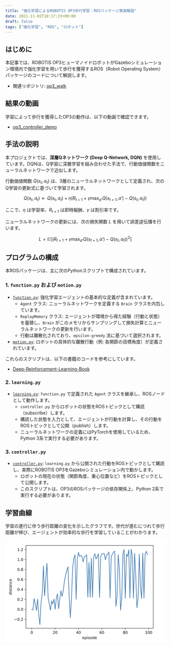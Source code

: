 ```yaml
---
title: "強化学習によるROBOTIS OP3歩行学習：ROSパッケージ実装解説"
date: 2021-11-02T10:17:23+09:00
draft: false
tags: ["強化学習", "ROS", "ロボット"] 
---
```

<!--more-->
## はじめに

本記事では、ROBOTIS OP3ヒューマノイドロボットがGazeboシミュレーション環境内で強化学習を用いて歩行を獲得するROS（Robot Operating System）パッケージのコードについて解説します。

-   関連リポジトリ: [op3_walk](https://github.com/yuhi-sa/op3_walk)

## 結果の動画

学習によって歩行を獲得したOP3の動作は、以下の動画で確認できます。

-   [op3_controller_demo](https://github.com/yuhi-sa/op3_walk/blob/main/docs/op3_controller_demo.mp4)

## 手法の説明

本プロジェクトでは、**深層Qネットワーク (Deep Q-Network, DQN)** を使用しています。DQNは、Q学習に深層学習を組み合わせた手法で、行動価値関数をニューラルネットワークで近似します。

行動価値関数 $Q(s_t, a_t)$ は、3層のニューラルネットワークとして定義され、次のQ学習の更新式に基づいて学習されます。

$$ Q(s_t, a_t) \leftarrow Q(s_t, a_t) + \eta (R_{t+1} + \gamma \max_{a'} Q(s_{t+1}, a') - Q(s_t, a_t)) $$

ここで、$\eta$ は学習率、$R_{t+1}$ は即時報酬、$\gamma$ は割引率です。

ニューラルネットワークの更新には、次の損失関数 $L$ を用いて誤差逆伝播を行います。

$$ L = \mathbb{E}[(R_{t+1} + \gamma \max_{a'} Q(s_{t+1}, a') - Q(s_t, a_t))^2] $$

## プログラムの構成

本ROSパッケージは、主に次のPythonスクリプトで構成されています。

### 1. `function.py` および `motion.py`

-   [`function.py`](https://github.com/yuhi-sa/op3_walk/blob/main/scripts/function.py): 強化学習エージェントの基本的な定義が含まれています。
    -   `Agent` クラス: ニューラルネットワークを定義する `Brain` クラスを内包しています。
    -   `ReplayMemory` クラス: エージェントが環境から得た経験（行動と状態）を蓄積し、`Brain` がこのメモリからサンプリングして損失計算とニューラルネットワークの更新を行います。
    -   行動は離散化されており、`epsilon-greedy` 法に基づいて選択されます。
-   [`motion.py`](https://github.com/yuhi-sa/op3_walk/blob/main/scripts/motion.py): ロボットの具体的な離散行動（例: 各関節の目標角度）が定義されています。

これらのスクリプトは、以下の書籍のコードを参考にしています。
-   [Deep-Reinforcement-Learning-Book](https://github.com/YutaroOgawa/Deep-Reinforcement-Learning-Book)

### 2. `learning.py`

-   [`learning.py`](https://github.com/yuhi-sa/op3_walk/blob/main/scripts/learning.py): `function.py` で定義された `Agent` クラスを継承し、ROSノードとして動作します。
    -   `controller.py` からロボットの状態をROSトピックとして購読（subscribe）します。
    -   購読した状態を入力として、エージェントが行動を計算し、その行動をROSトピックとして公開（publish）します。
    -   ニューラルネットワークの定義にはPyTorchを使用しているため、Python 3系で実行する必要があります。

### 3. `controller.py`

-   [`controller.py`](https://github.com/yuhi-sa/op3_walk/blob/main/scripts/controller.py): `learning.py` から公開された行動をROSトピックとして購読し、実際にROBOTIS OP3をGazeboシミュレーション内で動かします。
    -   ロボットの現在の状態（関節角度、重心位置など）をROSトピックとして公開します。
    -   このスクリプトは、OP3のROSパッケージの依存関係上、Python 2系で実行する必要があります。

## 学習曲線

学習の進行に伴う歩行距離の変化を示したグラフです。世代が進むにつれて歩行距離が伸び、エージェントが効率的な歩行を学習していることがわかります。

![歩行距離](https://github.com/yuhi-sa/op3_walk/blob/main/docs/learning.png?raw=true)
